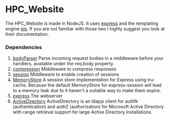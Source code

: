 # HPC_Website
The HPC_Website is made in NodeJS.
It uses [express](https://expressjs.com/en/starter/hello-world.html) and the templating engine [ejs](https://www.npmjs.com/package/ejs).
If you are not familiar with those two I highly suggest you look at their documentation.

### Dependencies

1. [bodyParser](https://www.npmjs.com/package/body-parser) Parse incoming request bodies in a middleware before your handlers, available under the req.body property.
2. [compression](https://github.com/expressjs/compression) Middleware to compress responses
3. [session](https://www.npmjs.com/package/express-session) Middleware to enable creation of sessions
4. [MemoryStore](https://www.npmjs.com/package/memorystore)  A session store implementation for Express using lru-cache. Because the default MemoryStore for express-session will lead to a memory leak due to it haven't a suitable way to make them expire.
5. [express](https://www.npmjs.com/package/express) The webserver
6. [ActiveDirectory](https://www.npmjs.com/package/activedirectory) ActiveDirectory is an ldapjs client for authN (authentication) and authZ (authorization) for Microsoft Active Directory with range retrieval support for large Active Directory installations.
